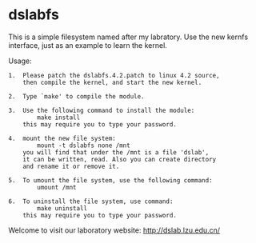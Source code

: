 # dslabfs
This is a simple filesystem named after my labratory. Use the new kernfs interface, just as an example to learn the kernel.

Usage:

	1.	Please patch the dslabfs.4.2.patch to linux 4.2 source,
		then compile the kernel, and start the new kernel.

	2.	Type `make' to compile the module.

	3.	Use the following command to install the module:
			make install
		this may require you to type your password.

	4.	mount the new file system:
			mount -t dslabfs none /mnt
		you will find that under the /mnt is a file 'dslab',
		it can be written, read. Also you can create directory
		and rename it or remove it.

	5.	To umount the file system, use the following command:
			umount /mnt

	6.	To uninstall the file system, use command:
			make uninstall
		this may require you to type your password.

Welcome to visit our laboratory website:
	http://dslab.lzu.edu.cn/

